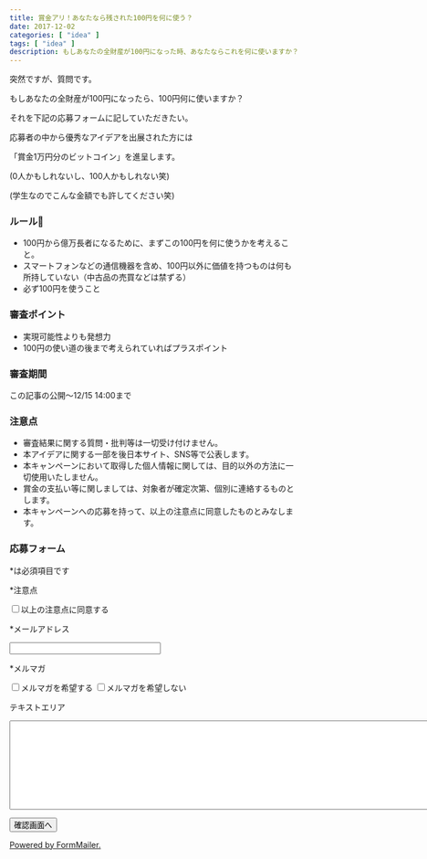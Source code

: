 ```yaml
---
title: 賞金アリ！あなたなら残された100円を何に使う？
date: 2017-12-02
categories: [ "idea" ]
tags: [ "idea" ]
description: もしあなたの全財産が100円になった時、あなたならこれを何に使いますか？みなさんのアイデアどしどし応募してます。もしかしたら嬉しい賞金もあるかも!?
---
```





突然ですが、質問です。


もしあなたの全財産が100円になったら、100円何に使いますか？





それを下記の応募フォームに記していただきたい。


応募者の中から優秀なアイデアを出展された方には


<a>「賞金1万円分のビットコイン」</a>を進呈します。


(0人かもしれないし、100人かもしれない笑)


(学生なのでこんな金額でも許してください笑)


### ルール

- 100円から億万長者になるために、まずこの100円を何に使うかを考えること。
- スマートフォンなどの通信機器を含め、100円以外に価値を持つものは何も所持していない（中古品の売買などは禁ずる）
- 必ず100円を使うこと

### 審査ポイント

- 実現可能性よりも発想力
- 100円の使い道の後まで考えられていればプラスポイント


### 審査期間

この記事の公開〜12/15 14:00まで


### 注意点

- 審査結果に関する質問・批判等は一切受け付けません。
- 本アイデアに関する一部を後日本サイト、SNS等で公表します。
- 本キャンペーンにおいて取得した個人情報に関しては、目的以外の方法に一切使用いたしません。
- 賞金の支払い等に関しましては、対象者が確定次第、個別に連絡するものとします。
- 本キャンペーンへの応募を持って、以上の注意点に同意したものとみなします。


### 応募フォーム

<form action="https://ssl.form-mailer.jp/fm/service/Forms/confirm" method="post" name="form1" ENCTYPE="multipart/form-data">
<input type="hidden" name="key" value="ca61167d546185" >


*は必須項目です




<!-- vote -->
<!-- checkbox -->
<p>*注意点</p>
<p><input name="field_4674336" type="checkbox" value="0">以上の注意点に同意する
</p>
<!-- text:mail -->
<p>*メールアドレス</p>
<p><input name="field_4674379" type="text" size="30">
</p>

<!-- vote -->

<p>*メルマガ</p>
<p><input name="vote_field" type="checkbox" value="0">メルマガを希望する
<input name="vote_field" type="checkbox" value="1">メルマガを希望しない
</p>

<!-- textarea -->
<p>テキストエリア</p>
<p>

<textarea name="field_4674353" cols="100" rows="10"></textarea>

</p>



<!-- charset -->
<!-- charset -->
<!-- paypal no confirm alert -->

<!-- paypal no confirm alert -->
<p><input name="submit" type="submit" value="確認画面へ">

</p>
<!-- PayPal Logo -->

<!-- PayPal Logo -->
<p><a href="http://www.form-mailer.jp/" target="_blank" id="powered">Powered by FormMailer.</a></p>
</form>
